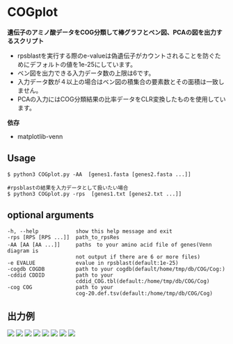 # COGplot
**遺伝子のアミノ酸データをCOG分類して棒グラフとベン図、PCAの図を出力するスクリプト**
- rpsblastを実行する際のe-valueは偽遺伝子がカウントされることを防ぐためにデフォルトの値を1e-25にしています。
- ベン図を出力できる入力データ数の上限は6です。
- 入力データ数が４以上の場合はベン図の積集合の要素数とその面積は一致しません。
- PCAの入力にはCOG分類結果の比率データをCLR変換したものを使用しています。

**依存**
- matplotlib-venn

## Usage
```
$ python3 COGplot.py -AA  [genes1.fasta [genes2.fasta ...]]

#rpsblastの結果を入力データとして扱いたい場合
$ python3 COGplot.py -rps  [genes1.txt [genes2.txt ...]]
```
## optional arguments
```
-h, --help            show this help message and exit
-rps [RPS [RPS ...]]  path_to_rpsRes
-AA [AA [AA ...]]     paths　to your amino acid file of genes(Venn diagram is
                      not output if there are 6 or more files)
-e EVALUE             evalue in rpsblast(default:1e-25)
-cogdb COGDB          path to your cogdb(default/home/tmp/db/COG/Cog:)
-cddid CDDID          path to your
                      cddid_COG.tbl(default:/home/tmp/db/COG/Cog)
-cog COG              path to your
                      cog-20.def.tsv(default:/home/tmp/db/COG/Cog)
```
## 出力例
![](./images/COG_count.png)
![](./images/COG_ratio.png)
![](./images/venn3Diagram.png)
![](./images/COGvenn3Diagrams.png)
![](./images/1.png)
![](./images/2.png)
![](./images/3.png)
![](./images/4.png)
